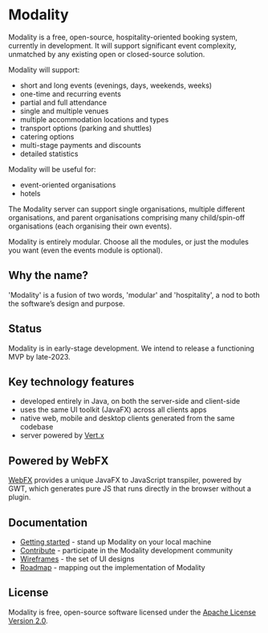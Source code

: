 # Modality
Modality is a free, open-source, hospitality-oriented booking system, currently in development. It will support significant event complexity, unmatched by any existing open or closed-source solution.

Modality will support:

* short and long events (evenings, days, weekends, weeks)
* one-time and recurring events
* partial and full attendance
* single and multiple venues
* multiple accommodation locations and types
* transport options (parking and shuttles)
* catering options
* multi-stage payments and discounts
* detailed statistics

Modality will be useful for:

* event-oriented organisations
* hotels

The Modality server can support single organisations, multiple different organisations, and parent organisations comprising many child/spin-off organisations (each organising their own events).

Modality is entirely modular. Choose all the modules, or just the modules you want (even the events module is optional).


## Why the name?
'Modality' is a fusion of two words, 'modular' and 'hospitality', a nod to both the software’s design and purpose.


## Status
Modality is in early-stage development. We intend to release a functioning MVP by late-2023.


## Key technology features
* developed entirely in Java, on both the server-side and client-side
* uses the same UI toolkit (JavaFX) across all clients apps
* native web, mobile and desktop clients generated from the same codebase
* server powered by [Vert.x](https://vertx.io/)


## Powered by WebFX
[WebFX](https://webfx.dev) provides a unique JavaFX to JavaScript transpiler, powered by GWT, which generates pure JS that runs directly in the browser without a plugin.


## Documentation
* [Getting started](https://docs.modality.one) - stand up Modality on your local machine
* [Contribute](CONTRIBUTING.md) - participate in the Modality development community
* [Wireframes](https://www.figma.com/file/Rlz2ur7ZhgaCdnWdd9VzU8/Modality-business-system) - the set of UI designs
* [Roadmap](ROADMAP.md) - mapping out the implementation of Modality


## License
Modality is free, open-source software licensed under the [Apache License Version 2.0](LICENSE).
